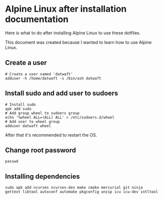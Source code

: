 # Alpine Linux after installation documentation

Here is what to do after installing Alpine Linux to use these dotfiles.

This document was created because I wanted to learn how to use Alpine Linux.

## Create a user

```shell
# Create a user named 'datwaft'
adduser -h /home/datwaft -s /bin/ash datwaft
```

## Install sudo and add user to sudoers

```shell
# Install sudo
apk add sudo
# Add group wheel to sudoers group
echo '%wheel ALL=(ALL) ALL' > /etc/sudoers.d/wheel
# Add user to wheel group
adduser datwaft wheel
```

After that it's recommended to restart the OS.

## Change root password

```shell
passwd
```

## Installing dependencies

```shell
sudo apk add ncurses ncurses-dev make cmake mercurial git ninja gettext libtool autoconf automake pkgconfig unzip icu icu-dev intltool
```
